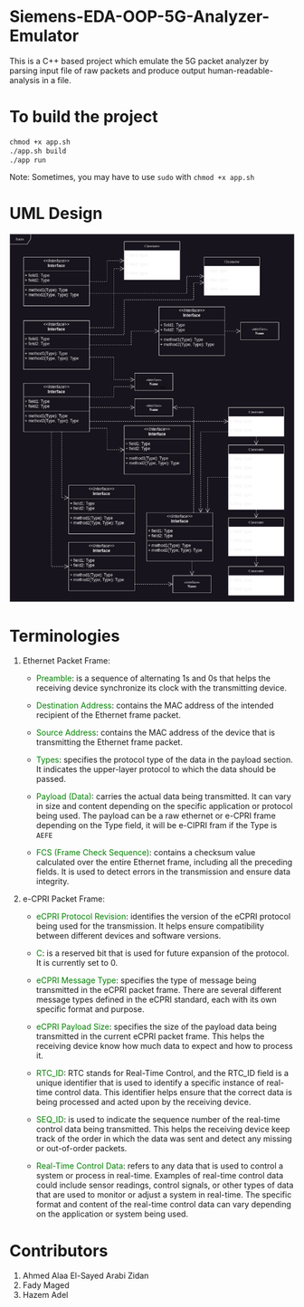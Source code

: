 # Siemens-EDA-OOP-5G-Analyzer-Emulator
This is a C++ based project which emulate the 5G packet analyzer by parsing input file of raw packets and produce output human-readable-analysis in a file.

# To build the project
```
chmod +x app.sh
./app.sh build
./app run
```

Note: Sometimes, you may have to use ```sudo``` with ```chmod +x app.sh```

# UML Design
![UML Design](5G-Analyzer.png)

# Terminologies
1. Ethernet Packet Frame:
    - <span style="color: green;">Preamble</span>: is a sequence of alternating 1s and 0s that helps the receiving device synchronize its clock with the transmitting device.

    - <span style="color: green;">Destination Address</span>: contains the MAC address of the intended recipient of the Ethernet frame packet.

    - <span style="color: green;">Source Address</span>: contains the MAC address of the device that is transmitting the Ethernet frame packet.

    - <span style="color: green;">Types</span>: specifies the protocol type of the data in the payload section. It indicates the upper-layer protocol to which the data should be passed.

    - <span style="color: green;">Payload (Data)</span>: carries the actual data being transmitted. It can vary in size and content depending on the specific application or protocol being used. The payload can be a raw ethernet or e-CPRI frame depending on the Type field, it will be e-CIPRI fram if the Type is ``AEFE``

    - <span style="color: green;">FCS (Frame Check Sequence)</span>: contains a checksum value calculated over the entire Ethernet frame, including all the preceding fields. It is used to detect errors in the transmission and ensure data integrity.

2. e-CPRI Packet Frame:
    - <span style="color: green;">eCPRI Protocol Revision</span>: identifies the version of the eCPRI protocol being used for the transmission. It helps ensure compatibility between different devices and software versions.

    - <span style="color: green;">C</span>: is a reserved bit that is used for future expansion of the protocol. It is currently set to 0.

    - <span style="color: green;">eCPRI Message Type</span>: specifies the type of message being transmitted in the eCPRI packet frame. There are several different message types defined in the eCPRI standard, each with its own specific format and purpose.

    - <span style="color: green;">eCPRI Payload Size</span>: specifies the size of the payload data being transmitted in the current eCPRI packet frame. This helps the receiving device know how much data to expect and how to process it.

    - <span style="color: green;">RTC_ID</span>: RTC stands for Real-Time Control, and the RTC_ID field is a unique identifier that is used to identify a specific instance of real-time control data. This identifier helps ensure that the correct data is being processed and acted upon by the receiving device.

    - <span style="color: green;">SEQ_ID</span>: is used to indicate the sequence number of the real-time control data being transmitted. This helps the receiving device keep track of the order in which the data was sent and detect any missing or out-of-order packets.

    - <span style="color: green;">Real-Time Control Data</span>: refers to any data that is used to control a system or process in real-time. Examples of real-time control data could include sensor readings, control signals, or other types of data that are used to monitor or adjust a system in real-time. The specific format and content of the real-time control data can vary depending on the application or system being used.

# Contributors
1. Ahmed Alaa El-Sayed Arabi Zidan
2. Fady Maged
3. Hazem Adel